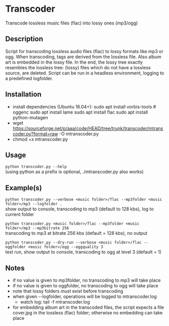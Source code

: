 # Transcoder
Transcode lossless music files (flac) into lossy ones (mp3/ogg)

## Description
Script for transcoding lossless audio files (flac) to lossy formats like mp3 or ogg. When transcoding, tags are derived 
from the lossless file. Also album art is embedded in the lossy file. In the end, the lossy tree exactly resembles the
lossless tree: (lossy) files which do not have a lossless source, are deleted. Script can be run in a headless environment, 
logging to a predefined logfolder.

## Installation 
- install dependencies (Ubuntu 16.04+):
  sudo apt install vorbis-tools  # oggenc
  sudo apt install lame 
  sudo apt install flac 
  sudo apt install python-mutagen
- wget https://sourceforge.net/p/aaa/code/HEAD/tree/trunk/transcoder/mtranscoder.py?format=raw -O mtranscoder.py
- chmod +x mtranscoder.py

## Usage
`python transcoder.py --help`  
(using python as a prefix is optional, ./mtranscoder.py also works)

## Example(s)
`python transcoder.py --verbose <music folder>/flac --mp3folder <music folder>/mp3 --logfolder .`  
show output to console, transcoding to mp3 (default to 128 kbs), log to current folder

`python transcoder.py <music folder>/flac --mp3folder <music folder>/mp3 --mp3bitrate 256`  
transcoding to mp3 at bitrate 256 kbs (default = 128 kbs), no output

`python transcoder.py --dry-run --verbose <music folder>/flac --oggfolder <music folder>/ogg --oggquality 3`  
test run, show output to console, transcoding to ogg at level 3 (default = 1) 

## Notes
- if no value is given to mp3folder, no transcoding to mp3 will take place
- if no value is given to oggfolder, no transcoding to ogg will take place
- note that lossy folders *must* exist before transcoding
- when given --logfolder, operations will be logged to mtranscoder.log
  - watch log: tail -f <logfolder>mtranscoder.log   
- for embedding album art in the transcoded files, the script expects a file cover.jpg 
  in the lossless (flac) folder; otherwise no embedding can take place
